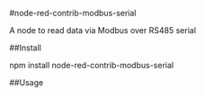 #node-red-contrib-modbus-serial

A node to read data via Modbus over RS485 serial

##Install

npm install node-red-contrib-modbus-serial

##Usage